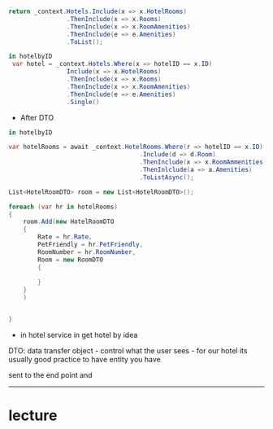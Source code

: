 ```cs

return _context.Hotels.Include(x => x.HotelRooms)
                .ThenInclude(x => x.Rooms)
                .ThenInclude(x => x.RoomAmenities)
                .ThenInclude(e => e.Amenities)
                .ToList();

```


```cs
in hotelbyID
 var hotel = _context.Hotels.Where(x => hotelID == x.ID)
                Include(x => x.HotelRooms)
                .ThenInclude(x => x.Rooms)
                .ThenInclude(x => x.RoomAmenities)
                .ThenInclude(e => e.Amenities)
                .Single()
```

- After DTO

```cs
in hotelbyID

var hotelRooms = await _context.HotelRooms.Where(r => hotelID == x.ID)
                                    .Include(d => d.Room)
                                    .ThenInclude(x => x.RoomAmmenities)
                                    .ThenInlclude(a => a.Amenities)
                                    .ToListAsync();

List<HotelRoomDTO> room = new List<HotelRoomDTO>();

foreach (var hr in hotelRooms)
{
    room.Add(new HotelRoomDTO
    {
        Rate = hr.Rate,
        PetFriendly = hr.PetFriendly,
        RoomNumber = hr.RoomNumber,
        Room = new RoomDTO
        {
            
        }
    }
    )


}
```

- in hotel service in get hotel by idea

DTO: data transfer object
    - control what the user sees
    - for our hotel its usually good practice to have entity you have

sent to the end point and 

--- 
# lecture

